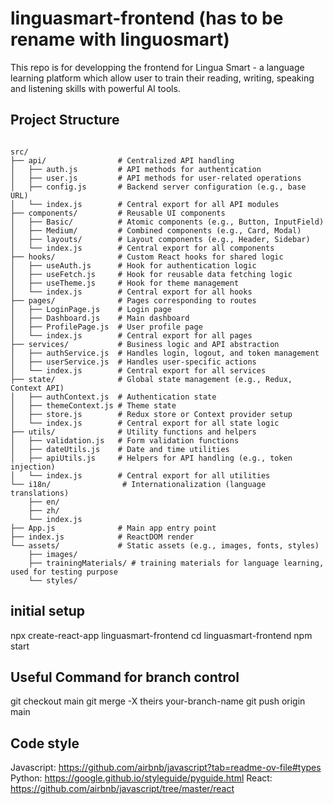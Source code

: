 # linguasmart-frontend (has to be rename with linguosmart)

This repo is for developping the frontend for Lingua Smart - a language learning platform which allow user to train their reading, writing, speaking and listening skills with powerful AI tools.

## Project Structure

```plaintext

src/
├── api/                # Centralized API handling
│   ├── auth.js         # API methods for authentication
│   ├── user.js         # API methods for user-related operations
│   ├── config.js       # Backend server configuration (e.g., base URL)
│   └── index.js        # Central export for all API modules
├── components/         # Reusable UI components
│   ├── Basic/          # Atomic components (e.g., Button, InputField)
│   ├── Medium/         # Combined components (e.g., Card, Modal)
│   ├── layouts/        # Layout components (e.g., Header, Sidebar)
│   └── index.js        # Central export for all components
├── hooks/              # Custom React hooks for shared logic
│   ├── useAuth.js      # Hook for authentication logic
│   ├── useFetch.js     # Hook for reusable data fetching logic
│   ├── useTheme.js     # Hook for theme management
│   └── index.js        # Central export for all hooks
├── pages/              # Pages corresponding to routes
│   ├── LoginPage.js    # Login page
│   ├── Dashboard.js    # Main dashboard
│   ├── ProfilePage.js  # User profile page
│   └── index.js        # Central export for all pages
├── services/           # Business logic and API abstraction
│   ├── authService.js  # Handles login, logout, and token management
│   ├── userService.js  # Handles user-specific actions
│   └── index.js        # Central export for all services
├── state/              # Global state management (e.g., Redux, Context API)
│   ├── authContext.js  # Authentication state
│   ├── themeContext.js # Theme state
│   ├── store.js        # Redux store or Context provider setup
│   └── index.js        # Central export for all state logic
├── utils/              # Utility functions and helpers
│   ├── validation.js   # Form validation functions
│   ├── dateUtils.js    # Date and time utilities
│   ├── apiUtils.js     # Helpers for API handling (e.g., token injection)
│   └── index.js        # Central export for all utilities
└── i18n/                # Internationalization (language translations)
    ├── en/
    ├── zh/
    └── index.js
├── App.js              # Main app entry point
├── index.js            # ReactDOM render
└── assets/             # Static assets (e.g., images, fonts, styles)
    ├── images/
    ├── trainingMaterials/ # training materials for language learning, used for testing purpose
    └── styles/

```

## initial setup

npx create-react-app linguasmart-frontend
cd linguasmart-frontend
npm start

## Useful Command for branch control

git checkout main
git merge -X theirs your-branch-name
git push origin main

## Code style

Javascript: https://github.com/airbnb/javascript?tab=readme-ov-file#types
Python: https://google.github.io/styleguide/pyguide.html
React: https://github.com/airbnb/javascript/tree/master/react
